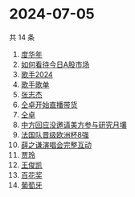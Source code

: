 # 2024-07-05

共 14 条

<!-- BEGIN ZHIHUSEARCH -->
<!-- 最后更新时间 Fri Jul 05 2024 12:17:43 GMT+0800 (China Standard Time) -->
1. [度华年](https://www.zhihu.com/search?q=度华年)
1. [如何看待今日A股市场](https://www.zhihu.com/search?q=如何看待今日A股市场)
1. [歌手2024](https://www.zhihu.com/search?q=歌手2024)
1. [歌手歌单](https://www.zhihu.com/search?q=歌手歌单)
1. [张志杰](https://www.zhihu.com/search?q=张志杰)
1. [仝卓开始直播带货](https://www.zhihu.com/search?q=仝卓开始直播带货)
1. [仝卓](https://www.zhihu.com/search?q=仝卓)
1. [中方回应没邀请美方参与研究月壤](https://www.zhihu.com/search?q=中方回应没邀请美方参与研究月壤)
1. [法国队晋级欧洲杯8强](https://www.zhihu.com/search?q=法国队晋级欧洲杯8强)
1. [薛之谦演唱会完整互动](https://www.zhihu.com/search?q=薛之谦演唱会完整互动)
1. [贾玲](https://www.zhihu.com/search?q=贾玲)
1. [王俊凯](https://www.zhihu.com/search?q=王俊凯)
1. [百花奖](https://www.zhihu.com/search?q=百花奖)
1. [葡萄牙](https://www.zhihu.com/search?q=葡萄牙)
<!-- END ZHIHUSEARCH -->
